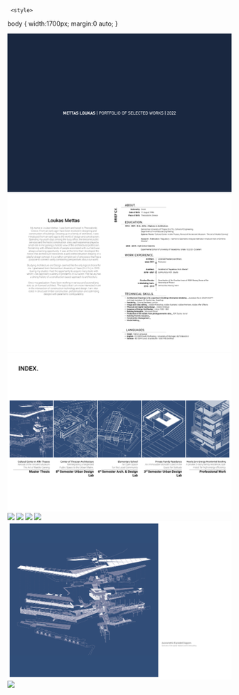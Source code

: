 <!DOCTYPE html>
<html>
  <head>
    <title>Loukas Mettas 2022 Portfolio</title>
    <meta charset="UTF-8">
   </head>
   <body>
     
     <style>
body {
   width:1700px;
   margin:0 auto;
}
     </style>
       
<img src="https://raw.githubusercontent.com/loukmett/portfolio/main/img/Mettas_Portfolio.png" >
<img src="https://raw.githubusercontent.com/loukmett/portfolio/main/img/Mettas_Portfolio2.png" >
<img src="https://raw.githubusercontent.com/loukmett/portfolio/main/img/Mettas_Portfolio3.png" >
<img src="https://raw.githubusercontent.com/loukmett/portfolio/main/img/Mettas_Portfolio4.png" >
<img src="https://raw.githubusercontent.com/loukmett/portfolio/main/img/Mettas_Portfolio5.png" >
<img src="https://raw.githubusercontent.com/loukmett/portfolio/main/img/Mettas_Portfolio6.png" >
<img src="https://raw.githubusercontent.com/loukmett/portfolio/main/img/Mettas_Portfolio7.png" >
<img src="https://raw.githubusercontent.com/loukmett/portfolio/main/img/Mettas_Portfolio8.png" >
<img src="https://raw.githubusercontent.com/loukmett/portfolio/main/img/Mettas_Portfolio9.png" >

   </body>
 </html>
